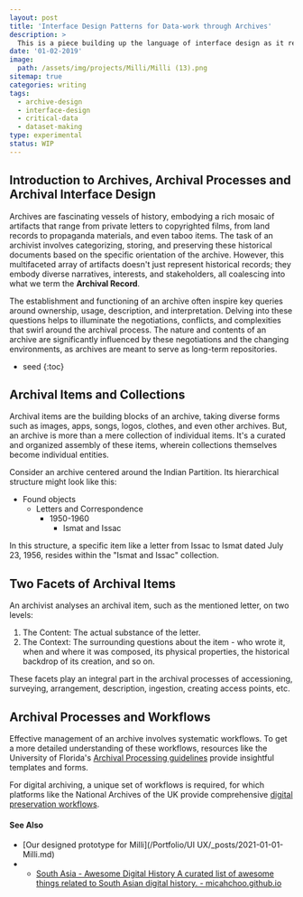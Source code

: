 ```yaml
---
layout: post
title: 'Interface Design Patterns for Data-work through Archives'
description: >
  This is a piece building up the language of interface design as it relates to Archives, Datasets and Archival/Data-work
date: '01-02-2019'
image: 
  path: /assets/img/projects/Milli/Milli (13).png
sitemap: true
categories: writing
tags:
  - archive-design
  - interface-design
  - critical-data
  - dataset-making
type: experimental
status: WIP
---
```


## Introduction to Archives, Archival Processes and Archival Interface Design



Archives are fascinating vessels of history, embodying a rich mosaic of artifacts that range from private letters to copyrighted films, from land records to propaganda materials, and even taboo items. The task of an archivist involves categorizing, storing, and preserving these historical documents based on the specific orientation of the archive. However, this multifaceted array of artifacts doesn't just represent historical records; they embody diverse narratives, interests, and stakeholders, all coalescing into what we term the **Archival Record**. 

The establishment and functioning of an archive often inspire key queries around ownership, usage, description, and interpretation. Delving into these questions helps to illuminate the negotiations, conflicts, and complexities that swirl around the archival process. The nature and contents of an archive are significantly influenced by these negotiations and the changing environments, as archives are meant to serve as long-term repositories.

* seed
{:toc}

## Archival Items and Collections

Archival items are the building blocks of an archive, taking diverse forms such as images, apps, songs, logos, clothes, and even other archives. But, an archive is more than a mere collection of individual items. It's a curated and organized assembly of these items, wherein collections themselves become individual entities. 

Consider an archive centered around the Indian Partition. Its hierarchical structure might look like this: 
- Found objects
  - Letters and Correspondence
    - 1950-1960
      - Ismat and Issac

In this structure, a specific item like a letter from Issac to Ismat dated July 23, 1956, resides within the "Ismat and Issac" collection. 

## Two Facets of Archival Items

An archivist analyses an archival item, such as the mentioned letter, on two levels: 

1. The Content: The actual substance of the letter. 
2. The Context: The surrounding questions about the item - who wrote it, when and where it was composed, its physical properties, the historical backdrop of its creation, and so on. 

These facets play an integral part in the archival processes of accessioning, surveying, arrangement, description, ingestion, creating access points, etc. 

## Archival Processes and Workflows

Effective management of an archive involves systematic workflows. To get a more detailed understanding of these workflows, resources like the University of Florida's [Archival Processing guidelines](https://guides.uflib.ufl.edu/archivalprocessing/docs) provide insightful templates and forms. 

For digital archiving, a unique set of workflows is required, for which platforms like the National Archives of the UK provide comprehensive [digital preservation workflows](https://www.nationalarchives.gov.uk/archives-sector/projects-and-programmes/plugged-in-powered-up/digital-preservation-workflows/).

#### See Also
- [Our designed prototype for Milli](/Portfolio/UI UX/_posts/2021-01-01-Milli.md)
- - [South Asia - Awesome Digital History  A curated list of awesome things related to South Asian digital history. - micahchoo.github.io](https://micahchoo.github.io/awesome-digital-history-South-Asia/)







